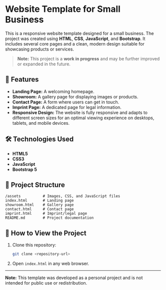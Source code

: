 # Website Template for Small Business

This is a responsive website template designed for a small business. The project was created using **HTML**, **CSS**, **JavaScript**, and **Bootstrap**. It includes several core pages and a clean, modern design suitable for showcasing products or services.

> **Note:** This project is a **work in progress** and may be further improved or expanded in the future.

## 📄 **Features**

- **Landing Page:** A welcoming homepage.  
- **Showroom:** A gallery page for displaying images or products.  
- **Contact Page:** A form where users can get in touch.  
- **Imprint Page:** A dedicated page for legal information.  
- **Responsive Design:** The website is fully responsive and adapts to different screen sizes for an optimal viewing experience on desktops, tablets, and mobile devices.

## 🛠 **Technologies Used**

- **HTML5**  
- **CSS3**  
- **JavaScript**  
- **Bootstrap 5**

## 📂 **Project Structure**

```
/assets          # Images, CSS, and JavaScript files
index.html       # Landing page
showroom.html    # Gallery page
contact.html     # Contact page
imprint.html     # Imprint/legal page
README.md        # Project documentation
```

## 🚀 **How to View the Project**

1. Clone this repository:
   ```bash
   git clone <repository-url>
   ```
2. Open `index.html` in any web browser.

---

**Note:** This template was developed as a personal project and is not intended for public use or redistribution.
